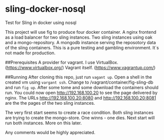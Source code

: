 # sling-docker-nosql
Test for Sling in docker using nosql 

This project will use fig to produce four docker container.
A nginx frontend as a load balancer for two sling instances.
Two sling instances using oak and a mongo-repository.
A mongodb instance serving the reposotory data of the sling containers.
This is a pure testing and gambling environment. It´s not made for production.


##Prerequisites
A provider for vagrant. I use VirtualBox.(https://www.virtualbox.org/)
Vagrant itself. (https://www.vagrantup.com/)

##Running
After cloning this repo, just run `vagant up`.
Open a shell in the created vm using `vargant ssh`.
Change to /vagrant/container/fig-sling-db and run `fig up`.
After some tome and some download the containers should run. 
You could now open http://192.168.100.20 to see the page delivered by nginx.
The URLs http://192.168.100.20:8080 and http://192.168.100.20:8081 are the the pages of the two sling instances. 


The very first start seems to create a race condition. Both sling instances are trying to create the mongo-store. 
One winns - one dies.  Next start will run both instances. More on this later.  

Any comments would be highly appreciated.

